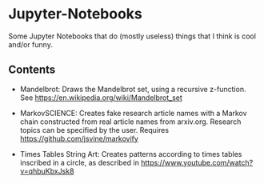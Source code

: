 # Jupyter-Notebooks
Some Jupyter Notebooks that do (mostly useless) things that I think is cool and/or funny.

## Contents

- Mandelbrot: Draws the Mandelbrot set, using a recursive z-function. See https://en.wikipedia.org/wiki/Mandelbrot_set

- MarkovSCIENCE: Creates fake research article names with a Markov chain constructed from real article names from arxiv.org. Research topics can be specified by the user. Requires https://github.com/jsvine/markovify

- Times Tables String Art: Creates patterns according to times tables inscribed in a circle, as described in https://www.youtube.com/watch?v=qhbuKbxJsk8

